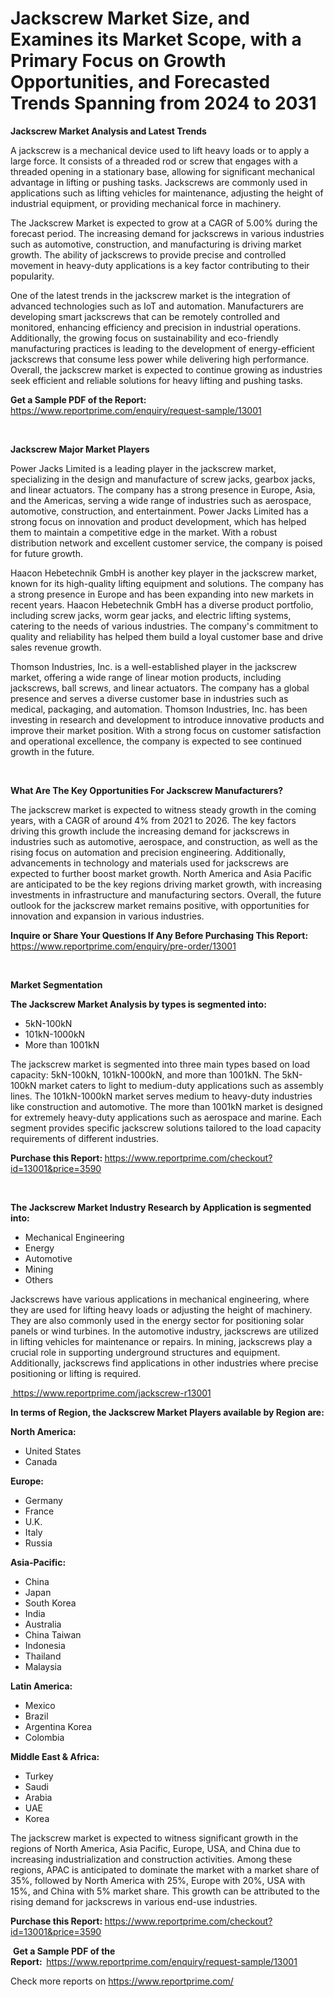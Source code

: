 <p><h1>Jackscrew Market Size, and Examines its Market Scope, with a Primary Focus on Growth Opportunities, and Forecasted Trends Spanning from 2024 to 2031</h1></p><p><strong>Jackscrew Market Analysis and Latest Trends</strong></p>
<p><p>A jackscrew is a mechanical device used to lift heavy loads or to apply a large force. It consists of a threaded rod or screw that engages with a threaded opening in a stationary base, allowing for significant mechanical advantage in lifting or pushing tasks. Jackscrews are commonly used in applications such as lifting vehicles for maintenance, adjusting the height of industrial equipment, or providing mechanical force in machinery.</p><p>The Jackscrew Market is expected to grow at a CAGR of 5.00% during the forecast period. The increasing demand for jackscrews in various industries such as automotive, construction, and manufacturing is driving market growth. The ability of jackscrews to provide precise and controlled movement in heavy-duty applications is a key factor contributing to their popularity.</p><p>One of the latest trends in the jackscrew market is the integration of advanced technologies such as IoT and automation. Manufacturers are developing smart jackscrews that can be remotely controlled and monitored, enhancing efficiency and precision in industrial operations. Additionally, the growing focus on sustainability and eco-friendly manufacturing practices is leading to the development of energy-efficient jackscrews that consume less power while delivering high performance. Overall, the jackscrew market is expected to continue growing as industries seek efficient and reliable solutions for heavy lifting and pushing tasks.</p></p>
<p><strong>Get a Sample PDF of the Report:&nbsp;</strong> <a href="https://www.reportprime.com/enquiry/request-sample/13001">https://www.reportprime.com/enquiry/request-sample/13001</a></p>
<p>&nbsp;</p>
<p><strong>Jackscrew Major Market Players</strong></p>
<p><p>Power Jacks Limited is a leading player in the jackscrew market, specializing in the design and manufacture of screw jacks, gearbox jacks, and linear actuators. The company has a strong presence in Europe, Asia, and the Americas, serving a wide range of industries such as aerospace, automotive, construction, and entertainment. Power Jacks Limited has a strong focus on innovation and product development, which has helped them to maintain a competitive edge in the market. With a robust distribution network and excellent customer service, the company is poised for future growth.</p><p>Haacon Hebetechnik GmbH is another key player in the jackscrew market, known for its high-quality lifting equipment and solutions. The company has a strong presence in Europe and has been expanding into new markets in recent years. Haacon Hebetechnik GmbH has a diverse product portfolio, including screw jacks, worm gear jacks, and electric lifting systems, catering to the needs of various industries. The company's commitment to quality and reliability has helped them build a loyal customer base and drive sales revenue growth.</p><p>Thomson Industries, Inc. is a well-established player in the jackscrew market, offering a wide range of linear motion products, including jackscrews, ball screws, and linear actuators. The company has a global presence and serves a diverse customer base in industries such as medical, packaging, and automation. Thomson Industries, Inc. has been investing in research and development to introduce innovative products and improve their market position. With a strong focus on customer satisfaction and operational excellence, the company is expected to see continued growth in the future.</p></p>
<p>&nbsp;</p>
<p><strong>What Are The Key Opportunities For Jackscrew Manufacturers?</strong></p>
<p><p>The jackscrew market is expected to witness steady growth in the coming years, with a CAGR of around 4% from 2021 to 2026. The key factors driving this growth include the increasing demand for jackscrews in industries such as automotive, aerospace, and construction, as well as the rising focus on automation and precision engineering. Additionally, advancements in technology and materials used for jackscrews are expected to further boost market growth. North America and Asia Pacific are anticipated to be the key regions driving market growth, with increasing investments in infrastructure and manufacturing sectors. Overall, the future outlook for the jackscrew market remains positive, with opportunities for innovation and expansion in various industries.</p></p>
<p><strong>Inquire or Share Your Questions If Any Before Purchasing This Report:</strong> <a href="https://www.reportprime.com/enquiry/pre-order/13001">https://www.reportprime.com/enquiry/pre-order/13001</a></p>
<p>&nbsp;</p>
<p><strong>Market Segmentation</strong></p>
<p><strong>The Jackscrew Market Analysis by types is segmented into:</strong></p>
<p><ul><li>5kN-100kN</li><li>101kN-1000kN</li><li>More than 1001kN</li></ul></p>
<p><p>The jackscrew market is segmented into three main types based on load capacity: 5kN-100kN, 101kN-1000kN, and more than 1001kN. The 5kN-100kN market caters to light to medium-duty applications such as assembly lines. The 101kN-1000kN market serves medium to heavy-duty industries like construction and automotive. The more than 1001kN market is designed for extremely heavy-duty applications such as aerospace and marine. Each segment provides specific jackscrew solutions tailored to the load capacity requirements of different industries.</p></p>
<p><strong>Purchase this Report:&nbsp;</strong><a href="https://www.reportprime.com/checkout?id=13001&price=3590">https://www.reportprime.com/checkout?id=13001&price=3590</a></p>
<p>&nbsp;</p>
<p><strong>The Jackscrew Market Industry Research by Application is segmented into:</strong></p>
<p><ul><li>Mechanical Engineering</li><li>Energy</li><li>Automotive</li><li>Mining</li><li>Others</li></ul></p>
<p><p>Jackscrews have various applications in mechanical engineering, where they are used for lifting heavy loads or adjusting the height of machinery. They are also commonly used in the energy sector for positioning solar panels or wind turbines. In the automotive industry, jackscrews are utilized in lifting vehicles for maintenance or repairs. In mining, jackscrews play a crucial role in supporting underground structures and equipment. Additionally, jackscrews find applications in other industries where precise positioning or lifting is required.</p></p>
<p><a href="https://www.reportprime.com/jackscrew-r13001">&nbsp;https://www.reportprime.com/jackscrew-r13001</a></p>
<p><strong>In terms of Region, the Jackscrew Market Players available by Region are:</strong></p>
<p>
    <p> <strong> North America: </strong>
        <ul>
            <li>United States</li>
            <li>Canada</li>
        </ul>
        </p> 
    <p> <strong> Europe: </strong>
        <ul>
            <li>Germany</li>
            <li>France</li>
            <li>U.K.</li>
            <li>Italy</li>
            <li>Russia</li>
        </ul>
        </p> 
    <p> <strong> Asia-Pacific: </strong>
        <ul>
            <li>China</li>
            <li>Japan</li>
            <li>South Korea</li>
            <li>India</li>
            <li>Australia</li>
            <li>China Taiwan</li>
            <li>Indonesia</li>
            <li>Thailand</li>
            <li>Malaysia</li>
        </ul>
        </p> 
    <p> <strong> Latin America: </strong>
        <ul>
            <li>Mexico</li>
            <li>Brazil</li>
            <li>Argentina Korea</li>
            <li>Colombia</li>
        </ul>
        </p> 
    <p> <strong> Middle East & Africa: </strong>
        <ul>
            <li>Turkey</li>
            <li>Saudi</li>
            <li>Arabia</li>
            <li>UAE</li>
            <li>Korea</li>
        </ul>
    </p>
    </p>
<p><p>The jackscrew market is expected to witness significant growth in the regions of North America, Asia Pacific, Europe, USA, and China due to increasing industrialization and construction activities. Among these regions, APAC is anticipated to dominate the market with a market share of 35%, followed by North America with 25%, Europe with 20%, USA with 15%, and China with 5% market share. This growth can be attributed to the rising demand for jackscrews in various end-use industries.</p></p>
<p><strong>Purchase this Report: </strong><a href="https://www.reportprime.com/checkout?id=13001&price=3590">https://www.reportprime.com/checkout?id=13001&price=3590</a></p>
<p>&nbsp;<strong>Get a Sample PDF of the Report:&nbsp;&nbsp;</strong><a href="https://www.reportprime.com/enquiry/request-sample/13001">https://www.reportprime.com/enquiry/request-sample/13001</a></p>
<p><strong></strong></p>
<p>Check more reports on <a href="https://www.reportprime.com/">https://www.reportprime.com/</a></p>
